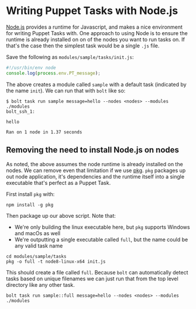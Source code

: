 # Writing Puppet Tasks with Node.js

[Node.js](https://nodejs.org) provides a runtime for Javascript, and makes a nice environment for writing Puppet Tasks with. One approach to using Node is to ensure the runtime is already installed on on of the nodes you want to run tasks on. If that's the case then the simplest task would be a single `.js` file.

Save the following as `modules/sample/tasks/init.js`:

```javascript
#!/usr/bin/env node
console.log(process.env.PT_message);
```

The above creates a module called `sample` with a default task (indicated by the name `init`). We can run that with `bolt` like so:

```
$ bolt task run sample message=hello --nodes <nodes> --modules ./modules
bolt_ssh_1:

hello

Ran on 1 node in 1.37 seconds
```


## Removing the need to install Node.js on nodes

As noted, the above assumes the node runtime is already installed on the nodes. We can remove even that limitation if we use [pkg](https://github.com/zeit/pkg). `pkg` packages up out node application, it's dependencies and the runtime itself into a single executable that's perfect as a Puppet Task.

First install `pkg` with:

```
npm install -g pkg
```

Then package up our above script. Note that:

* We're only building the linux executable here, but `pkg` supports Windows and macOs as well
* We're outputting a single executable called `full`, but the name could be any valid task name

```
cd modules/sample/tasks
pkg -o full -t node8-linux-x64 init.js
```

This should create a file called `full`. Because `bolt` can automatically detect tasks based on unique filenames we can just run that from the top level directory like any other task.

```
bolt task run sample::full message=hello --nodes <nodes> --modules ./modules
```
